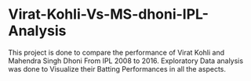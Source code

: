 # Virat-Kohli-Vs-MS-dhoni-IPL-Analysis
This project is done to compare the performance of Virat Kohli and Mahendra Singh Dhoni From IPL 2008 to 2016.  Exploratory Data analysis was done to Visualize their  Batting Performances in all the aspects.

